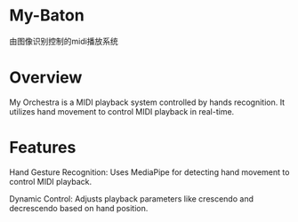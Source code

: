 # My-Baton
由图像识别控制的midi播放系统



# Overview

My Orchestra is a MIDI playback system controlled by hands recognition. It utilizes hand movement to control MIDI playback in real-time.

# Features

Hand Gesture Recognition: Uses MediaPipe for detecting hand movement to control MIDI playback.

Dynamic Control: Adjusts playback parameters like crescendo and decrescendo based on hand position.
